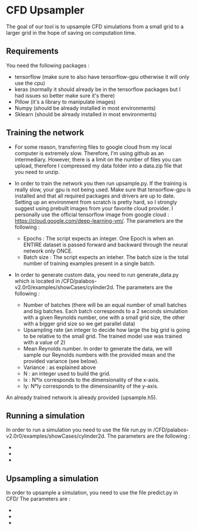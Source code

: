 # CFD Upsampler

The goal of our tool is to upsample CFD simulations from a small grid to a larger grid in the hope of saving on computation time. 

## Requirements

You need the following packages : 
- tensorflow (make sure to also have tensorflow-gpu otherwise it will only use the cpu)
- keras (normally it should already be in the tensorflow packages but I had issues so better make sure it's there)
- Pillow (it's a library to manipulate images)
- Numpy (should be already installed in most environments)
- Sklearn (should be already installed in most environments)

## Training the network

- For some reason, transferring files to google cloud from my local computer is extremely slow. Therefore, I'm using github as an intermediary. However, there is a limit on the number of files you can upload, therefore I compressed my data folder into a data.zip file that you need to unzip. 

- In order to train the network you then run upsample.py. If the training is really slow, your gpu is not being used. Make sure that tensorflow-gpu is installed and that all required packages and drivers are up to date. Setting up an environment from scratch is pretty hard, so I strongly suggest using prebuilt images from your favorite cloud provider. 
I personally use the official tensorflow image from google cloud : https://cloud.google.com/deep-learning-vm/. The parameters are the following : 
	- Epochs : The script expects an integer. One Epoch is when an ENTIRE dataset is passed forward and backward through the neural network only ONCE.
	- Batch size : The script expects an inteher. The batch size is the total number of training examples present in a single batch. 

- In order to generate custom data, you need to run generate_data.py which is located in /CFD/palabos-v2.0r0/examples/showCases/cylinder2d. The parameters are the following :
	- Number of batches (there will be an equal number of small batches and big batches. Each batch corresponds to a 2 seconds simulation with a given Reynolds number, one with a small grid size, the other with a bigger grid size so we get parallel data)
	- Upsampling rate (an integer to decide how large the big grid is going to be relative to the small grid. The trained model use was trained with a value of 2)
	- Mean Reynolds number. In order to generate the data, we will sample our Reynolds numbers with the provided mean and the provided variance (see below).
	- Variance : as explained above
	- N : an integer used to build the grid. 
	- lx : N*lx corresponds to the dimensionality of the x-axis.
	- ly: N*ly corresponds to the dimensioanlity of the y-axis. 

An already trained network is already provided (upsample.h5).

## Running a simulation

In order to run a simulation you need to use the file run.py in /CFD/palabos-v2.0r0/examples/showCases/cylinder2d. The parameters are the following : 

- 
- 
- 

## Upsampling a simulation 

In order to upsample a simulation, you need to use the file predict.py in CFD/ 
The parameters are :
 
- 
-  
- 
